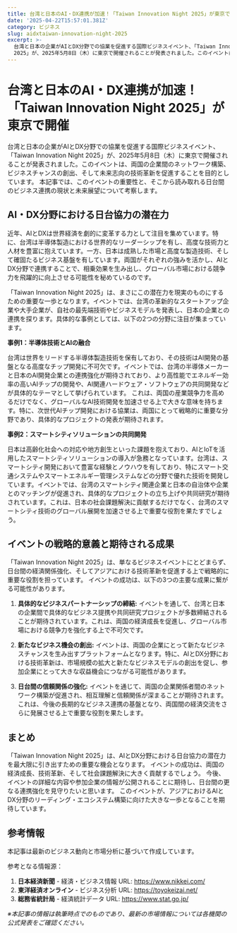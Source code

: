 ```yaml
---
title: 台湾と日本のAI・DX連携が加速！「Taiwan Innovation Night 2025」が東京で開催
date: '2025-04-22T15:57:01.381Z'
category: ビジネス
slug: aidxtaiwan-innovation-night-2025
excerpt: >-
  台湾と日本の企業がAIとDX分野での協業を促進する国際ビジネスイベント、「Taiwan Innovation Night
  2025」が、2025年5月8日（木）に東京で開催されることが発表されました。このイベントは、両国の企業間のネットワーク構築、ビジネスチャンスの創出、そして未来志向の技術革新を促...
---
```


# 台湾と日本のAI・DX連携が加速！「Taiwan Innovation Night 2025」が東京で開催

台湾と日本の企業がAIとDX分野での協業を促進する国際ビジネスイベント、「Taiwan Innovation Night 2025」が、2025年5月8日（木）に東京で開催されることが発表されました。このイベントは、両国の企業間のネットワーク構築、ビジネスチャンスの創出、そして未来志向の技術革新を促進することを目的としています。  本記事では、このイベントの重要性と、そこから読み取れる日台間のビジネス連携の現状と未来展望について考察します。


##  AI・DX分野における日台協力の潜在力

近年、AIとDXは世界経済を劇的に変革する力として注目を集めています。特に、台湾は半導体製造における世界的なリーダーシップを有し、高度な技術力と人材を豊富に抱えています。一方、日本は成熟した市場と高度な製造技術、そして確固たるビジネス基盤を有しています。両国がそれぞれの強みを活かし、AIとDX分野で連携することで、相乗効果を生み出し、グローバル市場における競争力を飛躍的に向上させる可能性を秘めているのです。

「Taiwan Innovation Night 2025」は、まさにこの潜在力を現実のものにするための重要な一歩となります。イベントでは、台湾の革新的なスタートアップ企業や大手企業が、自社の最先端技術やビジネスモデルを発表し、日本の企業との連携を探ります。具体的な事例としては、以下の2つの分野に注目が集まっています。

**事例1：半導体技術とAIの融合**

台湾は世界をリードする半導体製造技術を保有しており、その技術はAI開発の基盤となる高度なチップ開発に不可欠です。イベントでは、台湾の半導体メーカーと日本のAI開発企業との連携強化が期待されており、より高性能でエネルギー効率の高いAIチップの開発や、AI関連ハードウェア・ソフトウェアの共同開発などが具体的なテーマとして挙げられています。  これは、両国の産業競争力を高めるだけでなく、グローバルなAI技術開発を加速させる上で大きな意味を持ちます。特に、次世代AIチップ開発における協業は、両国にとって戦略的に重要な分野であり、具体的なプロジェクトの発表が期待されます。

**事例2：スマートシティソリューションの共同開発**

日本は高齢化社会への対応や地方創生といった課題を抱えており、AIとIoTを活用したスマートシティソリューションの導入が急務となっています。台湾は、スマートシティ開発において豊富な経験とノウハウを有しており、特にスマート交通システムやスマートエネルギー管理システムなどの分野で優れた技術を開発しています。イベントでは、台湾のスマートシティ関連企業と日本の自治体や企業とのマッチングが促進され、具体的なプロジェクトの立ち上げや共同研究が期待されています。これは、日本の社会課題解決に貢献するだけでなく、台湾のスマートシティ技術のグローバル展開を加速させる上で重要な役割を果たすでしょう。


## イベントの戦略的意義と期待される成果

「Taiwan Innovation Night 2025」は、単なるビジネスイベントにとどまらず、日台間の経済関係強化、そしてアジアにおける技術革新を促進する上で戦略的に重要な役割を担っています。  イベントの成功は、以下の3つの主要な成果に繋がる可能性があります。

1. **具体的なビジネスパートナーシップの締結:**  イベントを通して、台湾と日本の企業間で具体的なビジネス提携や共同研究プロジェクトが多数締結されることが期待されています。これは、両国の経済成長を促進し、グローバル市場における競争力を強化する上で不可欠です。

2. **新たなビジネス機会の創出:**  イベントは、両国の企業にとって新たなビジネスチャンスを生み出すプラットフォームとなります。特に、AIとDX分野における技術革新は、市場規模の拡大と新たなビジネスモデルの創出を促し、参加企業にとって大きな収益機会につながる可能性があります。

3. **日台間の信頼関係の強化:**  イベントを通じて、両国の企業関係者間のネットワーク構築が促進され、相互理解と信頼関係が深まることが期待されます。これは、今後の長期的なビジネス連携の基盤となり、両国間の経済交流をさらに発展させる上で重要な役割を果たします。


## まとめ

「Taiwan Innovation Night 2025」は、AIとDX分野における日台協力の潜在力を最大限に引き出すための重要な機会となります。  イベントの成功は、両国の経済成長、技術革新、そして社会課題解決に大きく貢献するでしょう。  今後、イベントの詳細な内容や参加企業の情報が公開されることに期待し、日台間の更なる連携強化を見守りたいと思います。  このイベントが、アジアにおけるAIとDX分野のリーディング・エコシステム構築に向けた大きな一歩となることを期待しています。


## 参考情報

本記事は最新のビジネス動向と市場分析に基づいて作成しています。

参考となる情報源：
1. **日本経済新聞** - 経済・ビジネス情報
   URL: https://www.nikkei.com/
2. **東洋経済オンライン** - ビジネス分析
   URL: https://toyokeizai.net/
3. **総務省統計局** - 経済統計データ
   URL: https://www.stat.go.jp/

*※本記事の情報は執筆時点でのものであり、最新の市場情報については各機関の公式発表をご確認ください。*
